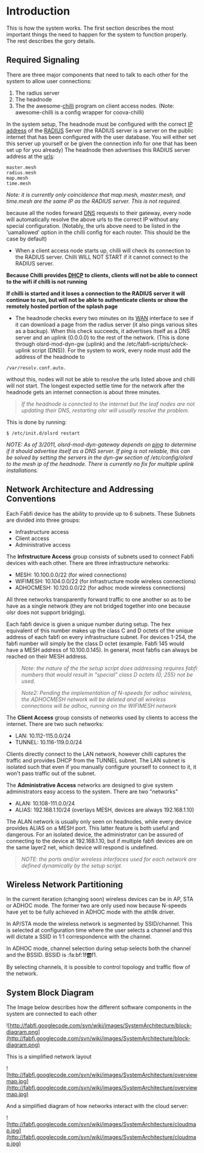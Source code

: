 

# Introduction #

This is how the system works.  The first section describes the most important things the need to happen for the system to function properly. The rest describes the gory details.

## Required Signaling ##

There are three major components that need to talk to each other for the system to allow user connections:

  1. The radius server
  1. The headnode
  1. The the awesome-[chilli](http://coova.org/CoovaChilli) program on client access nodes. (Note: awesome-chilli is a config wrapper for coova-chilli)

In the system setup, The headnode must be configured with the correct [IP address](http://en.wikipedia.org/wiki/Ip_address) of the [RADIUS](http://en.wikipedia.org/wiki/RADIUS) Server (the RADIUS server is a server on the public internet that has been configured with the user database.  You will either set this server up yourself or be given the connection info for one that has been set up for you already) The headnode then advertises this RADIUS server address at the [urls](http://en.wikipedia.org/wiki/Url):
```
master.mesh
radius.mesh
map.mesh
time.mesh
```
_Note: it is currently only coincidence that map.mesh, master.mesh, and time.mesh are the same IP as the RADIUS server.  This is not required._

because all the nodes forward [DNS](http://en.wikipedia.org/wiki/Domain_Name_System) requests to their gateway, every node will automatically resolve the above urls to the correct IP without any special configuration.  (Notably, the urls above need to be listed in the 'uamallowed' option in the chilli config for each router. This should be the case by default)

  * When a client access node starts up, chilli will check its connection to the RADIUS server.  Chilli WILL NOT START if it cannot connect to the RADIUS server.

**Because Chilli provides [DHCP](http://en.wikipedia.org/wiki/Dynamic_Host_Configuration_Protocol) to clients, clients will not be able to connect to the wifi if chilli is not running**

**If chilli is started and it loses a connection to the RADIUS server it will continue to run, but will not be able to authenticate clients or show the remotely hosted portion of the splash page**

  * The headnode checks every two minutes on its [WAN](http://en.wikipedia.org/wiki/Wide_area_network) interface to see if it can download a page from the radius server (it also pings various sites as a backup). When this check succeeds, it advertises itself as a DNS server and an uplink (0.0.0.0) to the rest of the network. (This is done through olsrd-mod-dyn-gw (uplink) and the /etc/fabfi-scripts/check-uplink script (DNS)).  For the system to work, every node must add the address of the headnode to
```
/var/resolv.conf.auto.  
```
without this, nodes will not be able to resolve the urls listed above and chilli will not start.  The longest expected settle time for the network after the headnode gets an internet connection is about three minutes.

> _If the headnode is conncted to the internet but the leaf nodes are not updating their DNS, restarting olsr will usually resolve the problem._

This is done by running:
```
$ /etc/init.d/olsrd restart
```

_NOTE: As of 3/2011, olsrd-mod-dyn-gateway depends on [ping](http://en.wikipedia.org/wiki/Ping) to determine if it should advertise itself as a DNS server.  If ping is not reliable, this can be solved by setting the servers in the dyn-gw section of /etc/config/olsrd to the mesh ip of the headnode.  There is currently no fix for multiple uplink installations._

## Network Architecture and Addressing Conventions ##

Each Fabfi device has the ability to provide up to 6 subnets.  These Subnets are divided into three groups:

  * Infrastructure access
  * Client access
  * Administrative access

The **Infrstructure Access** group consists of subnets used to connect Fabfi devices with each other.  There are three infrastructure networks:

  * MESH: 10.100.0.0/22 (for wired connections)
  * WIFIMESH: 10.104.0.0/22 (for infrastructure mode wireless connections)
  * ADHOCMESH: 10.120.0.0/22 (for adhoc mode wireless connections)

All three networks transparently forward traffic to one another so as to be have as a single network (they are not bridged together into one because olsr does not support bridging).

Each fabfi device is given a unique number during setup.  The hex equivalent of this number makes up the class C and D octets of the unique address of each fabfi on every infrastructure subnet. For devices 1-254, the fabfi number will simply be the class D octet (example.  Fabfi 145 would have a MESH address of 10.100.0.145).  In general, most fabfis can always be reached on their MESH address.

> _Note: the nature of the the setup script does addressing requires fabfi numbers that would result in "special" class D octets (0, 255) not be used._

> _Note2: Pending the implementation of N-speeds for adhoc wireless, the ADHOCMESH network will be deleted and all wireless connections will be adhoc, running on the WIFIMESH network_

The **Client Access** group consists of networks used by clients to access the internet.  There are two such networks:

  * LAN: 10.112-115.0.0/24
  * TUNNEL: 10.116-119.0.0/24

Clients directly connect to the LAN network, however chilli captures the traffic and provides DHCP from the TUNNEL subnet.  The LAN subnet is isolated such that even if you manually configure yourself to connect to it, it won't pass traffic out of the subnet.

The **Administrative Access** networks are designed to give system administrators easy access to the system.  There are two "networks"

  * ALAN: 10.108-111.0.0/24
  * ALIAS: 192.168.1.10/24 (overlays MESH, devices are always 192.168.1.10)

The ALAN network is usually only seen on headnodes, while every device provides ALIAS on a MESH port.  This latter feature is both useful and dangerous.  For an isolated device, the administrator can be assured of connecting to the device at 192.168.1.10, but if multiple fabfi devices are on the same layer2 net, which device will respond is undefined.

> _NOTE: the ports and/or wireless interfaces used for each network are defined dynamically by the setup script._

## Wireless Network Partitioning ##

In the current iteration (changing soon) wireless devices can be in AP, STA or ADHOC mode.  The former two are only used now because N-speeds have yet to be fully achieved in ADHOC mode with the ath9k driver.

In AP/STA mode the wireless network is segmented by SSID/channel.  This is selected at configuration time where the user selects a channel and this will dictate a SSID in 1:1 correspondence with the channel.

In ADHOC mode, channel selection during setup selects both the channel and the BSSID.  BSSID is <channel in hex>:fa:bf:1f:ab:f1.

By selecting channels, it is possible to control topology and traffic flow of the network.

## System Block Diagram ##

The Image below describes how the different software components in the system are connected to each other

![http://fabfi.googlecode.com/svn/wiki/images/SystemArchitecture/block-diagram.png](http://fabfi.googlecode.com/svn/wiki/images/SystemArchitecture/block-diagram.png)

This is a simplified network layout

![http://fabfi.googlecode.com/svn/wiki/images/SystemArchitecture/overviewmap.jpg](http://fabfi.googlecode.com/svn/wiki/images/SystemArchitecture/overviewmap.jpg)

And a simplified diagram of how networks interact with the cloud server:

![http://fabfi.googlecode.com/svn/wiki/images/SystemArchitecture/cloudmap.jpg](http://fabfi.googlecode.com/svn/wiki/images/SystemArchitecture/cloudmap.jpg)